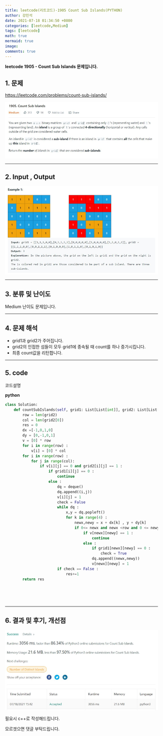 ```yaml
---
title: leetcode(리트코드)-1905 Count Sub Islands(PYTHON)
author: 강민석
date: 2021-07-18 01:34:50 +0800
categories: [leetcode,Medium]
tags: [leetcode]
math: true
mermaid: true
image: 
comments: true
---
```


**leetcode 1905 - Count Sub Islands  문제입니다.**

## 1. 문제
<https://leetcode.com/problems/count-sub-islands/> 

![](/assets/img/sample/leetcode/1905/Problem.JPG)

-----  

## 2. Input , Output

![](/assets/img/sample/leetcode/1905/input.JPG)  


-----  

## 3. 분류 및 난이도

Medium 난이도 문제입니다. 


-----  

## 4. 문제 해석

- grid1과 grid2가 주어집니다.
- grid2의 인접한 섬들이 모두 grid1에 종속될 때 count를 하나 증가시킵니다.
- 최종 count값을 리턴합니다.

-----  

## 5. code  

코드설명

**python**

```python
class Solution:
    def countSubIslands(self, grid1: List[List[int]], grid2: List[List[int]]) -> int:
        row = len(grid2)
        col = len(grid2[0])
        res = 0
        dx =[-1,0,1,0]
        dy = [0,-1,0,1]
        v = [0] * row
        for i in range(row) : 
            v[i] = [0] * col
        for i in range(row) : 
            for j in range(col):
                if v[i][j] == 0 and grid2[i][j] == 1 :
                    if grid1[i][j] == 0 :
                        continue
                    else : 
                        dq = deque()
                        dq.append((i,j))
                        v[i][j] = 1
                        check = False
                        while dq : 
                            x,y = dq.popleft()
                            for k in range(4) : 
                                newx,newy = x + dx[k] , y + dy[k]
                                if 0<= newx and newx <row and 0 <= newy and newy < col and grid2[newx][newy] == 1:
                                    if v[newx][newy] == 1 :
                                        continue
                                    else : 
                                        if grid1[newx][newy] == 0 : 
                                            check = True
                                        dq.append((newx,newy))
                                        v[newx][newy] = 1    
                        if check == False : 
                            res+=1
        return res
                  
                                        
                        
                        
```


-----

## 6. 결과 및 후기, 개선점



![](/assets/img/sample/leetcode/1905/result.JPG)  

필요시 c++로 작성해드립니다.

모르겟으면 댓글 부탁드립니다.

